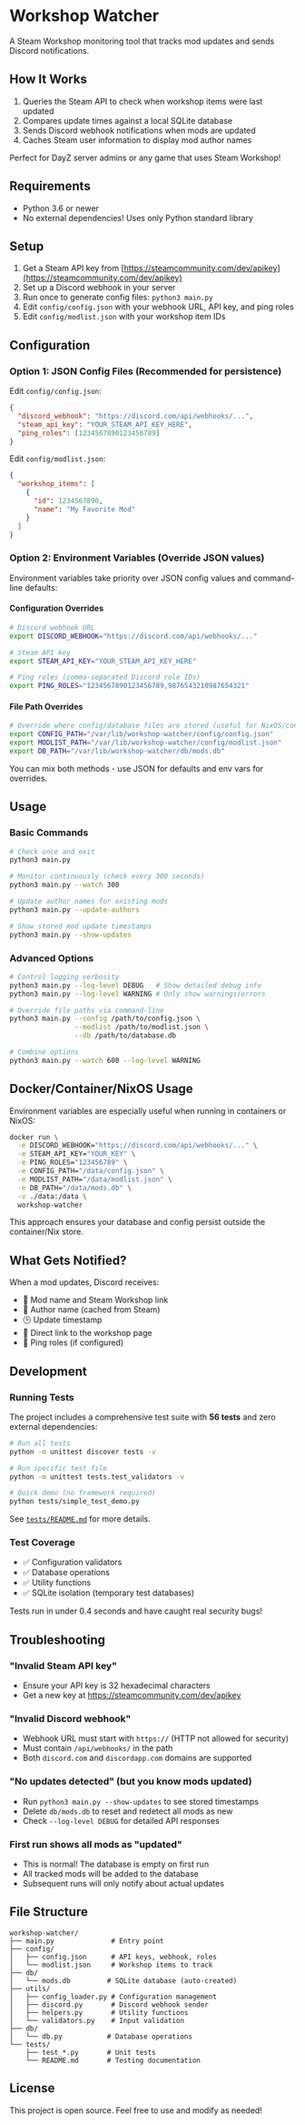 # Workshop Watcher

A Steam Workshop monitoring tool that tracks mod updates and sends Discord notifications.

## How It Works

1. Queries the Steam API to check when workshop items were last updated
2. Compares update times against a local SQLite database
3. Sends Discord webhook notifications when mods are updated
4. Caches Steam user information to display mod author names

Perfect for DayZ server admins or any game that uses Steam Workshop!

## Requirements

- Python 3.6 or newer
- No external dependencies! Uses only Python standard library

## Setup

1. Get a Steam API key from [https://steamcommunity.com/dev/apikey](https://steamcommunity.com/dev/apikey)
2. Set up a Discord webhook in your server
3. Run once to generate config files: `python3 main.py`
4. Edit `config/config.json` with your webhook URL, API key, and ping roles
5. Edit `config/modlist.json` with your workshop item IDs

## Configuration

### Option 1: JSON Config Files (Recommended for persistence)

Edit `config/config.json`:
```json
{
  "discord_webhook": "https://discord.com/api/webhooks/...",
  "steam_api_key": "YOUR_STEAM_API_KEY_HERE",
  "ping_roles": [1234567890123456789]
}
```

Edit `config/modlist.json`:
```json
{
  "workshop_items": [
    {
      "id": 1234567890,
      "name": "My Favorite Mod"
    }
  ]
}
```

### Option 2: Environment Variables (Override JSON values)

Environment variables take priority over JSON config values and command-line defaults:

#### Configuration Overrides
```bash
# Discord webhook URL
export DISCORD_WEBHOOK="https://discord.com/api/webhooks/..."

# Steam API key
export STEAM_API_KEY="YOUR_STEAM_API_KEY_HERE"

# Ping roles (comma-separated Discord role IDs)
export PING_ROLES="1234567890123456789,9876543210987654321"
```

#### File Path Overrides
```bash
# Override where config/database files are stored (useful for NixOS/containers)
export CONFIG_PATH="/var/lib/workshop-watcher/config/config.json"
export MODLIST_PATH="/var/lib/workshop-watcher/config/modlist.json"
export DB_PATH="/var/lib/workshop-watcher/db/mods.db"
```

You can mix both methods - use JSON for defaults and env vars for overrides.

## Usage

### Basic Commands

```bash
# Check once and exit
python3 main.py

# Monitor continuously (check every 300 seconds)
python3 main.py --watch 300

# Update author names for existing mods
python3 main.py --update-authors

# Show stored mod update timestamps
python3 main.py --show-updates
```

### Advanced Options

```bash
# Control logging verbosity
python3 main.py --log-level DEBUG   # Show detailed debug info
python3 main.py --log-level WARNING # Only show warnings/errors

# Override file paths via command-line
python3 main.py --config /path/to/config.json \
                --modlist /path/to/modlist.json \
                --db /path/to/database.db

# Combine options
python3 main.py --watch 600 --log-level WARNING
```

## Docker/Container/NixOS Usage

Environment variables are especially useful when running in containers or NixOS:

```bash
docker run \
  -e DISCORD_WEBHOOK="https://discord.com/api/webhooks/..." \
  -e STEAM_API_KEY="YOUR_KEY" \
  -e PING_ROLES="123456789" \
  -e CONFIG_PATH="/data/config.json" \
  -e MODLIST_PATH="/data/modlist.json" \
  -e DB_PATH="/data/mods.db" \
  -v ./data:/data \
  workshop-watcher
```

This approach ensures your database and config persist outside the container/Nix store.

## What Gets Notified?

When a mod updates, Discord receives:
- 🔔 Mod name and Steam Workshop link
- 👤 Author name (cached from Steam)
- 🕒 Update timestamp
- 🔗 Direct link to the workshop page
- 📌 Ping roles (if configured)

## Development

### Running Tests

The project includes a comprehensive test suite with **56 tests** and zero external dependencies:

```bash
# Run all tests
python -m unittest discover tests -v

# Run specific test file
python -m unittest tests.test_validators -v

# Quick demo (no framework required)
python tests/simple_test_demo.py
```

See [`tests/README.md`](tests/README.md) for more details.

### Test Coverage

- ✅ Configuration validators
- ✅ Database operations  
- ✅ Utility functions
- ✅ SQLite isolation (temporary test databases)

Tests run in under 0.4 seconds and have caught real security bugs!

## Troubleshooting

### "Invalid Steam API key"
- Ensure your API key is 32 hexadecimal characters
- Get a new key at https://steamcommunity.com/dev/apikey

### "Invalid Discord webhook"
- Webhook URL must start with `https://` (HTTP not allowed for security)
- Must contain `/api/webhooks/` in the path
- Both `discord.com` and `discordapp.com` domains are supported

### "No updates detected" (but you know mods updated)
- Run `python3 main.py --show-updates` to see stored timestamps
- Delete `db/mods.db` to reset and redetect all mods as new
- Check `--log-level DEBUG` for detailed API responses

### First run shows all mods as "updated"
- This is normal! The database is empty on first run
- All tracked mods will be added to the database
- Subsequent runs will only notify about actual updates

## File Structure

```
workshop-watcher/
├── main.py              # Entry point
├── config/
│   ├── config.json      # API keys, webhook, roles
│   └── modlist.json     # Workshop items to track
├── db/
│   └── mods.db         # SQLite database (auto-created)
├── utils/
│   ├── config_loader.py # Configuration management
│   ├── discord.py       # Discord webhook sender
│   ├── helpers.py       # Utility functions
│   └── validators.py    # Input validation
├── db/
│   └── db.py           # Database operations
└── tests/
    ├── test_*.py       # Unit tests
    └── README.md       # Testing documentation
```

## License

This project is open source. Feel free to use and modify as needed!

````

